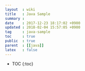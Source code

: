 ```yaml
---
layout  : wiki
title   : Java Sample
summary :
date    : 2017-12-23 18:17:02 +0900
updated : 2018-02-04 15:57:05 +0900
tag     : java-sample
toc     : true
public  : true
parent  : [[java]]
latex   : false
---
```

* TOC
{:toc}

